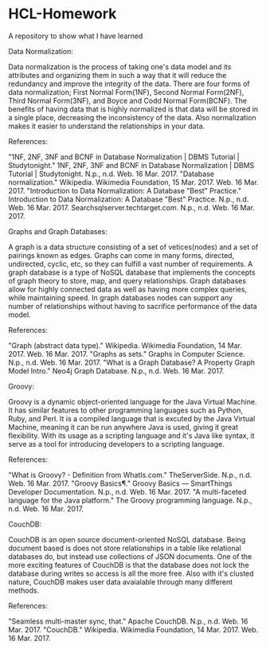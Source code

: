 # HCL-Homework
A repository to show what I have learned

Data Normalization:

Data normalization is the process of taking one's data model and its attributes and organizing them 
in such a way that it will reduce the redundancy and improve the integrity of the data. There are four
forms of data normalization; First Normal Form(1NF), Second Normal Form(2NF), Third Normal Form(3NF),
and Boyce and Codd Normal Form(BCNF). The benefits of having data that is highly normalized is that 
data will be stored in a single place, decreasing the inconsistency of the data. Also normalization 
makes it easier to understand the relationships in your data.

References:

"1NF, 2NF, 3NF and BCNF in Database Normalization | DBMS Tutorial | Studytonight." 1NF, 2NF, 3NF and BCNF in Database Normalization | DBMS Tutorial | Studytonight. N.p., n.d. Web. 16 Mar. 2017.
"Database normalization." Wikipedia. Wikimedia Foundation, 15 Mar. 2017. Web. 16 Mar. 2017.
"Introduction to Data Normalization: A Database "Best" Practice." Introduction to Data Normalization: A Database "Best" Practice. N.p., n.d. Web. 16 Mar. 2017.
Searchsqlserver.techtarget.com. N.p., n.d. Web. 16 Mar. 2017.


Graphs and Graph Databases:

A graph is a data structure consisting of a set of vetices(nodes) and a set of pairings known as edges.
Graphs can come in many forms, directed, undirected, cyclic, etc, so they can fulfill a vast number
of requirements. A graph database is a type of NoSQL database that implements the concepts of graph
theory to store, map, and query relationships. Graph databases allow for highly connected data as 
well as having more complex queries, while maintaining speed. In graph databases nodes can support
any number of relationships without having to sacrifice performance of the data model.

References:

"Graph (abstract data type)." Wikipedia. Wikimedia Foundation, 14 Mar. 2017. Web. 16 Mar. 2017.
"Graphs as sets." Graphs in Computer Science. N.p., n.d. Web. 16 Mar. 2017. 
"What is a Graph Database? A Property Graph Model Intro." Neo4j Graph Database. N.p., n.d. Web. 16 Mar. 2017.

Groovy:

Groovy is a dynamic object-oriented language for the Java Virtual Machine. It has similar features 
to other programming languages such as Python, Ruby, and Perl. It is a compiled language that is 
excuted by the Java Virtual Machine, meaning it can be run anywhere Java is used, giving it great
flexibility. With its usage as a scripting language and it's Java like syntax, it serve as a tool
for introducing developers to a scripting language.

References:

"What is Groovy? - Definition from WhatIs.com." TheServerSide. N.p., n.d. Web. 16 Mar. 2017.
"Groovy Basics¶." Groovy Basics — SmartThings Developer Documentation. N.p., n.d. Web. 16 Mar. 2017.
"A multi-faceted language for the Java platform." The Groovy programming language. N.p., n.d. Web. 16 Mar. 2017.

CouchDB:

CouchDB is an open source document-oriented NoSQL database. Being document based is does not store
relationships in a table like relational databases do, but instead use collections of JSON documents.
One of the more exciting features of CouchDB is that the database does not lock the database during writes
so access is all the more free. Also with it's clusted nature, CouchDB makes user data avaialable
through many different methods.

References:

"Seamless multi-master sync, that." Apache CouchDB. N.p., n.d. Web. 16 Mar. 2017.
"CouchDB." Wikipedia. Wikimedia Foundation, 14 Mar. 2017. Web. 16 Mar. 2017.

